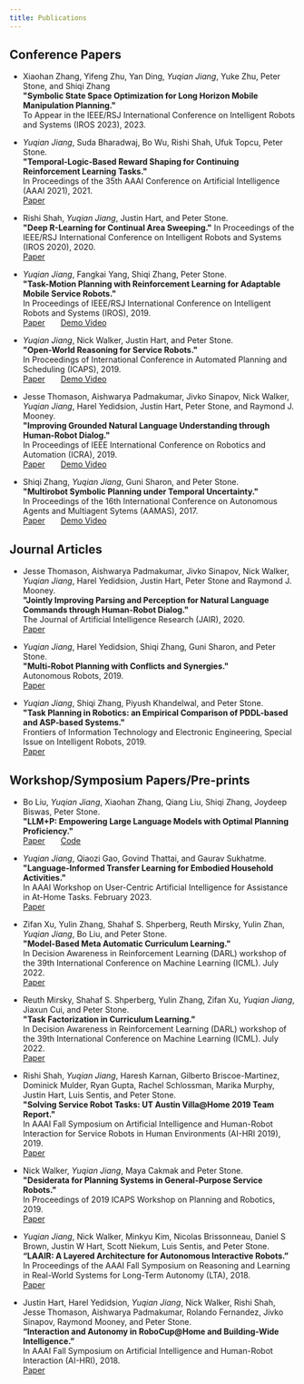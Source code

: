 ```yaml
---
title: Publications
---
```

## Conference Papers
- Xiaohan Zhang, Yifeng Zhu, Yan Ding, *Yuqian Jiang*, Yuke Zhu, Peter Stone, and Shiqi Zhang  
**"Symbolic State Space Optimization for Long Horizon Mobile Manipulation Planning."**  
To Appear in the IEEE/RSJ International Conference on Intelligent Robots and Systems (IROS 2023), 2023.

- *Yuqian Jiang*, Suda Bharadwaj, Bo Wu, Rishi Shah, Ufuk Topcu, Peter Stone.  
**"Temporal-Logic-Based Reward Shaping for Continuing Reinforcement Learning Tasks."**  
In Proceedings of the 35th AAAI Conference on Artificial Intelligence (AAAI 2021), 2021.  
[Paper](https://www.cs.utexas.edu/~pstone/Papers/bib2html-links/AAAI21-jiang.pdf)

- Rishi Shah, *Yuqian Jiang*, Justin Hart, and Peter Stone.  
**"Deep R-Learning for Continual Area Sweeping."** 
In Proceedings of the IEEE/RSJ International Conference on Intelligent Robots and Systems (IROS 2020), 2020.  
[Paper](https://www.cs.utexas.edu/~pstone/Papers/bib2html-links/IROS20-shah.pdf)

- *Yuqian Jiang*, Fangkai Yang, Shiqi Zhang, Peter Stone.  
**"Task-Motion Planning with Reinforcement Learning for Adaptable Mobile Service Robots."**  
In Proceedings of IEEE/RSJ International Conference on Intelligent Robots and Systems (IROS), 2019.  
[Paper](http://www.cs.utexas.edu/~pstone/Papers/bib2html-links/IROS19-jiang.pdf) &nbsp; &nbsp; &nbsp; 
[Demo Video](https://youtu.be/EyoqrpO3Qkk)

- *Yuqian Jiang*, Nick Walker, Justin Hart, and Peter Stone.  
**"Open-World Reasoning for Service Robots."**  
In Proceedings of International Conference in Automated Planning and Scheduling (ICAPS), 2019.  
[Paper](http://www.cs.utexas.edu/~pstone/Papers/bib2html-links/ICAPS19-Jiang.pdf) &nbsp; &nbsp; &nbsp; 
[Demo Video](https://youtu.be/TLXGQDTAZvA)

- Jesse Thomason, Aishwarya Padmakumar, Jivko Sinapov, Nick Walker, *Yuqian Jiang*, Harel Yedidsion, Justin Hart, Peter Stone, and Raymond J. Mooney.  
**"Improving Grounded Natural Language Understanding through Human-Robot Dialog."**  
In Proceedings of IEEE International Conference on Robotics and Automation (ICRA), 2019.  
[Paper](http://www.cs.utexas.edu/users/ai-lab/downloadPublication.php?filename=http://www.cs.utexas.edu/users/ml/papers/thomason.icra18.pdf&pubid=127746) &nbsp; &nbsp; &nbsp; [Demo Video](https://youtu.be/PbOfteZ_CJc)

- Shiqi Zhang, *Yuqian Jiang*, Guni Sharon, and Peter Stone.  
**"Multirobot Symbolic Planning under Temporal Uncertainty."**  
In Proceedings of the 16th International Conference on Autonomous Agents and Multiagent Sytems (AAMAS), 2017.  
[Paper](http://www.cs.utexas.edu/~pstone/Papers/bib2html-links/AAMAS17-Zhang.pdf) &nbsp; &nbsp; &nbsp; [Demo Video](https://youtu.be/ADbH3sppLHQ)



## Journal Articles
- Jesse Thomason, Aishwarya Padmakumar, Jivko Sinapov, Nick Walker, *Yuqian Jiang*, Harel Yedidsion, Justin Hart, Peter Stone and Raymond J. Mooney.  
**"Jointly Improving Parsing and Perception for Natural Language Commands through Human-Robot Dialog."**  
The Journal of Artificial Intelligence Research (JAIR), 2020.  
[Paper](https://www.cs.utexas.edu/users/ml/papers/thomason.jair20.pdf)

- *Yuqian Jiang*, Harel Yedidsion, Shiqi Zhang, Guni Sharon, and Peter Stone.  
**"Multi-Robot Planning with Conflicts and Synergies."**  
Autonomous Robots, 2019.  
[Paper](https://link.springer.com/article/10.1007/s10514-019-09848-1)

- *Yuqian Jiang*, Shiqi Zhang, Piyush Khandelwal, and Peter Stone.  
**"Task Planning in Robotics: an Empirical Comparison of PDDL-based and ASP-based Systems."**  
Frontiers of Information Technology and Electronic Engineering, Special Issue on Intelligent Robots, 2019.  
[Paper](https://link.springer.com/article/10.1631%2FFITEE.1800514)

## Workshop/Symposium Papers/Pre-prints
- Bo Liu, *Yuqian Jiang*, Xiaohan Zhang, Qiang Liu, Shiqi Zhang, Joydeep Biswas, Peter Stone.  
**"LLM+P: Empowering Large Language Models with Optimal Planning Proficiency."**    
[Paper](https://arxiv.org/abs/2304.11477) &nbsp; &nbsp; &nbsp;   [Code](https://github.com/Cranial-XIX/llm-pddl)

- *Yuqian Jiang*, Qiaozi Gao, Govind Thattai, and Gaurav Sukhatme.  
**"Language-Informed Transfer Learning for Embodied Household Activities."**  
In AAAI Workshop on User-Centric Artificial Intelligence for Assistance in At-Home Tasks. February 2023.  
[Paper](https://arxiv.org/pdf/2301.05318.pdf)

- Zifan Xu, Yulin Zhang, Shahaf S. Shperberg, Reuth Mirsky, Yulin Zhan, *Yuqian Jiang*, Bo Liu, and Peter
Stone.  
**"Model-Based Meta Automatic Curriculum Learning."**  
In Decision Awareness in Reinforcement Learning (DARL) workshop of the 39th International Conference on Machine Learning (ICML). July 2022.  
[Paper](https://www.cs.utexas.edu/~pstone/Papers/bib2html-links/DARL22-ZIFAN.pdf)

- Reuth Mirsky, Shahaf S. Shperberg, Yulin Zhang, Zifan Xu, *Yuqian Jiang*, Jiaxun Cui, and Peter Stone.  
**"Task Factorization in Curriculum Learning."**  
In Decision Awareness in Reinforcement Learning (DARL) workshop of the 39th International Conference on Machine Learning (ICML). July 2022.  
[Paper](https://www.cs.utexas.edu/~pstone/Papers/bib2html-links/DARL22-REUTH.pdf)

- Rishi Shah, *Yuqian Jiang*, Haresh Karnan, Gilberto Briscoe-Martinez, Dominick Mulder, Ryan Gupta, Rachel Schlossman, Marika Murphy, Justin Hart, Luis Sentis, and Peter Stone.  
**"Solving Service Robot Tasks: UT Austin Villa@Home 2019 Team Report."**  
In AAAI Fall Symposium on Artificial Intelligence and Human-Robot Interaction for Service Robots in Human Environments (AI-HRI 2019), 2019.  
[Paper](https://www.cs.utexas.edu/~pstone/Papers/bib2html-links/AIHRI19-shah.pdf)

- Nick Walker, *Yuqian Jiang*, Maya Cakmak and Peter Stone.  
**"Desiderata for Planning Systems in General-Purpose Service Robots."**  
In Proceedings of 2019 ICAPS Workshop on Planning and Robotics, 2019.  
[Paper](https://icaps19.icaps-conference.org/workshops/PlanRob/PlanRob_2019_submissions/PlanRob_2019_paper_9.pdf)

- *Yuqian Jiang*, Nick Walker, Minkyu Kim, Nicolas Brissonneau, Daniel S Brown, Justin W Hart, Scott Niekum, Luis Sentis, and Peter Stone.  
**“LAAIR: A Layered Architecture for Autonomous Interactive Robots.”**  
In Proceedings of the AAAI Fall Symposium on Reasoning and Learning in Real-World Systems for Long-Term Autonomy (LTA), 2018.  
[Paper](http://rbr.cs.umass.edu/lta/papers/FSS-18_paper_55.pdf)

- Justin Hart, Harel Yedidsion, *Yuqian Jiang*, Nick Walker, Rishi Shah, Jesse Thomason, Aishwarya Padmakumar, Rolando Fernandez, Jivko Sinapov, Raymond Mooney, and Peter Stone.  
**“Interaction and Autonomy in RoboCup@Home and Building-Wide Intelligence.”**  
In AAAI Fall Symposium on Artificial Intelligence and Human-Robot Interaction (AI-HRI), 2018.  
[Paper](https://arxiv.org/pdf/1810.02919.pdf)

<!---
- Jesse Thomason, Aishwarya Padmakumar, Jivko Sinapov, Nick Walker, *Yuqian Jiang*, Harel Yedidsion, Justin Hart, Peter Stone, and Raymond J Mooney.  
**“Jointly Improving Parsing and Perception for Natural Language Commands through Human-Robot Dialog.”**  
In Late-Breaking Track at the SIGDIAL Special Session on Physically Situated Dialogue (RoboDIAL-18), 2018.  

- Jesse Thomason, Aishwarya Padmakumar, Jivko Sinapov, Nick Walker, *Yuqian Jiang*, Harel Yedidsion, Justin Hart, Peter Stone, and Raymond J. Mooney.  
**"Jointly Improving Parsing and Perception for Natural Language Commands through Human-Robot Dialog."**  
In Proceedings of the RSS Workshop on Models and Representations for Natural Human-Robot Communication (MRHRC-18), 2018. 
-->
